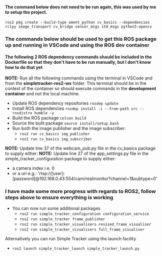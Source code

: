 #### The command below does not need to be run again, this was used by me to setup the project.
`ros2 pkg create --build-type ament_python cv_basics --dependencies rclpy image_transport cv_bridge sensor_msgs std_msgs python3-opencv`

### The commands below should be used to get this ROS package up and running in VSCode and using the ROS dev container

#### The following 2 ROS dependency commands should be included in the Dockerfile so that they don't have to be run manually, but I don't know how to do that yet

**NOTE:** Run all the following commands using the terminal in VSCode and from the **simpletracker-ros2-ws** folder. This terminal should be in the context of the container so should execute commands in the **development container** and not the local machine.

* Update ROS dependency repositories `rosdep update`
* Install ROS dependencies `rosdep install -i --from-path src --rosdistro humble -y`
* Build the ROS package `colcon build`
* Source the built package `source install/setup.bash`
* Run both the image publisher and the image subscriber:
  * `ros2 run cv_basics img_publisher` 
  * `ros2 run cv_basics img_subscriber`

**NOTE:** Update line 37 of the webcam_pub.py file in the cv_basics package to supply either:
**NOTE:** Update line 27 of the app_settings.py file in the simple_tracker_configuration package to supply either:
* a camera index i.e. 0
* or a uri e.g.: 'rtsp://[user]:[password]@192.168.0.43:554/cam/realmonitor?channel=1&subtype=0'

### I have made some more progress with regards to ROS2, follow steps above to ensure everything is working

* You can now run some additional packages
  * `ros2 run simple_tracker_configuration configuration_service` 
  * `ros2 run simple_tracker frame_publisher`
  * `ros2 run simple_tracker_visualisers resized_frame_visualiser`
  * `ros2 run simple_tracker_visualisers full_frame_visualiser`

Alternatively you can run Simple Tracker using the launch facility
* `ros2 launch simple_tracker_launch simple_tracker_launch.py` 
